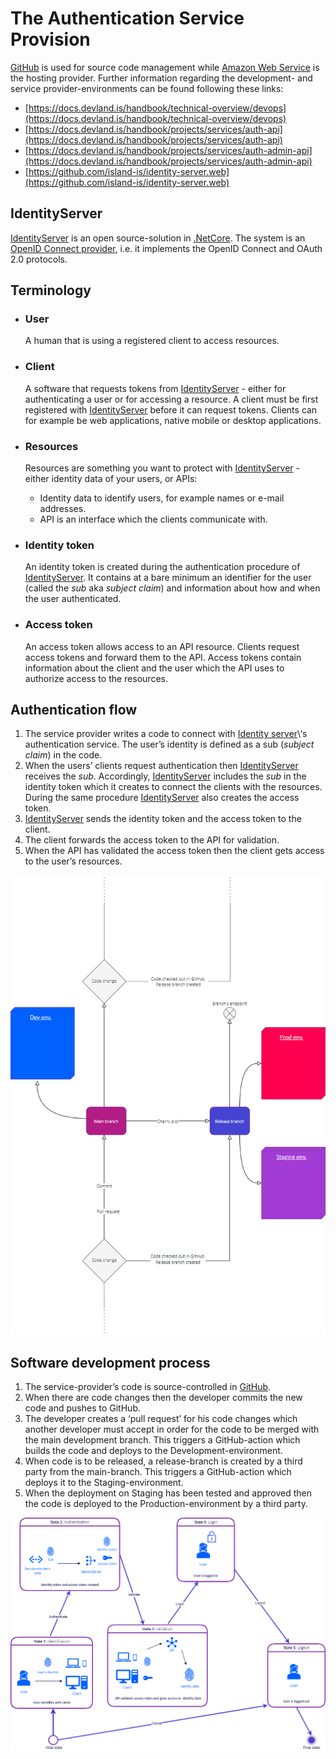 # The Authentication Service Provision

[GitHub](https://github.com/) is used for source code management while [Amazon Web Service](https://aws.amazon.com/) is the hosting provider.
Further information regarding the development- and service provider-environments can be found following these links:

- [https://docs.devland.is/handbook/technical-overview/devops](https://docs.devland.is/handbook/technical-overview/devops)
- [https://docs.devland.is/handbook/projects/services/auth-api](https://docs.devland.is/handbook/projects/services/auth-api)
- [https://docs.devland.is/handbook/projects/services/auth-admin-api](https://docs.devland.is/handbook/projects/services/auth-admin-api)
- [https://github.com/island-is/identity-server.web](https://github.com/island-is/identity-server.web)

## IdentityServer

[IdentityServer](https://identityserver4.readthedocs.io/en/latest/) is an open source-solution in [.NetCore](https://en.wikipedia.org/wiki/.NET_Core). The system is an [OpenID Connect provider](https://openid.net/connect/), i.e. it implements the OpenID Connect and OAuth 2.0 protocols.

## Terminology

- ### User

  A human that is using a registered client to access resources.

- ### Client

  A software that requests tokens from [IdentityServer](https://identityserver4.readthedocs.io/en/latest/) - either for authenticating a user or for accessing a resource. A client must be first registered with [IdentityServer](https://identityserver4.readthedocs.io/en/latest/) before it can request tokens. Clients can for example be web applications, native mobile or desktop applications.

- ### Resources
  Resources are something you want to protect with [IdentityServer](https://identityserver4.readthedocs.io/en/latest/) - either identity data of your users, or APIs:
  - Identity data to identify users, for example names or e-mail addresses.
  - API is an interface which the clients communicate with.

- ### Identity token

  An identity token is created during the authentication procedure of [IdentityServer](https://identityserver4.readthedocs.io/en/latest/). It contains at a bare minimum an identifier for the user (called the _sub_ aka _subject claim_) and information about how and when the user authenticated.

- ### Access token

  An access token allows access to an API resource. Clients request access tokens and forward them to the API. Access tokens contain information about the client and the user which the API uses to authorize access to the resources.

## Authentication flow

1.  The service provider writes a code to connect with [Identity server](https://identityserver.io/)\‘s authentication service. The user’s identity is defined as a sub (_subject claim_) in the code.
2.  When the users’ clients request authentication then [IdentityServer](https://identityserver4.readthedocs.io/en/latest/) receives the _sub_. Accordingly, [IdentityServer](https://identityserver4.readthedocs.io/en/latest/) includes the _sub_ in the identity token which it creates to connect the clients with the resources. During the same procedure [IdentityServer](https://identityserver4.readthedocs.io/en/latest/) also creates the access token.
3.  [IdentityServer](https://identityserver4.readthedocs.io/en/latest/) sends the identity token and the access token to the client.
4.  The client forwards the access token to the API for validation.
5.  When the API has validated the access token then the client gets access to the user’s resources.

![authentication-service-provision-1](assets/authentication-service-provision-1.png)

## Software development process

1. The service-provider’s code is source-controlled in [GitHub](https://github.com/).
2. When there are code changes then the developer commits the new code and pushes to GitHub.
3. The developer creates a ‘pull request’ for his code changes which another developer must accept in order for the code to be merged with the main development branch. This triggers a GitHub-action which builds the code and deploys to the Development-environment.
4. When code is to be released, a release-branch is created by a third party from the main-branch. This triggers a GitHub-action which deploys it to the Staging-environment.
5. When the deployment on Staging has been tested and approved then the code is deployed to the Production-environment by a third party.

![authentication-service-provision-2](assets/authentication-service-provision-2.png)
